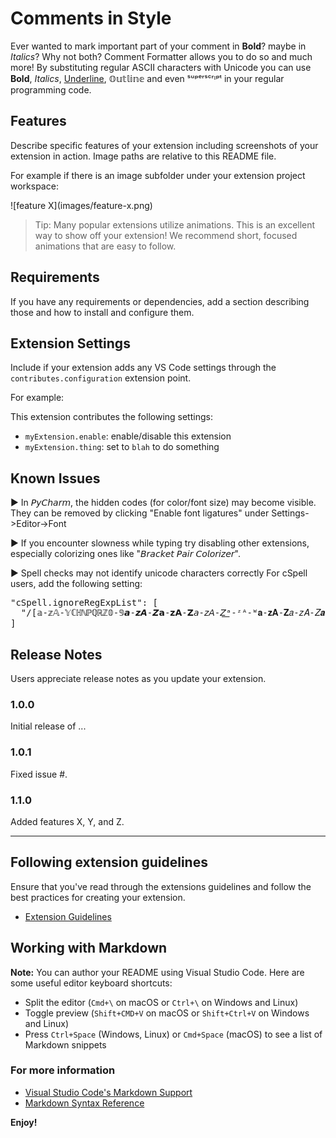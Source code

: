# Comments in Style

Ever wanted to mark important part of your comment in **Bold**? maybe in *Italics*? Why not both?
Comment Formatter allows you to do so and much more!
By substituting regular ASCII characters with Unicode you can use **Bold**, *Italics*, <u>Underline</u>, 𝕆𝕦𝕥𝕝𝕚𝕟𝕖 and even ˢᵘᵖᵉʳˢᶜʳᶦᵖᵗ in your regular programming code.




## Features

Describe specific features of your extension including screenshots of your extension in action. Image paths are relative to this README file.

For example if there is an image subfolder under your extension project workspace:

\!\[feature X\]\(images/feature-x.png\)

> Tip: Many popular extensions utilize animations. This is an excellent way to show off your extension! We recommend short, focused animations that are easy to follow.

## Requirements

If you have any requirements or dependencies, add a section describing those and how to install and configure them.

## Extension Settings

Include if your extension adds any VS Code settings through the `contributes.configuration` extension point.

For example:

This extension contributes the following settings:

* `myExtension.enable`: enable/disable this extension
* `myExtension.thing`: set to `blah` to do something

## Known Issues

► In 𝘗𝘺𝘊𝘩𝘢𝘳𝘮, the hidden codes (for color/font size) may become visible. 
They can be removed by clicking "Enable font ligatures" under Settings->Editor->Font

► If you encounter slowness while typing try disabling other extensions, especially colorizing ones like "𝘉𝘳𝘢𝘤𝘬𝘦𝘵 𝘗𝘢𝘪𝘳 𝘊𝘰𝘭𝘰𝘳𝘪𝘻𝘦𝘳".

► Spell checks may not identify unicode characters correctly
For cSpell users, add the following setting:
<pre>
"cSpell.ignoreRegExpList": [
  "/[𝕒-𝕫𝔸-𝕐ℂℍℕℙℚℝℤ𝟘-𝟡𝙖-𝙯𝘼-𝙕𝗮-𝘇𝗔-𝗭𝘢-𝘻𝘈-𝘡͟ᵃ-ᶻᴬ-ᵂ𝐚-𝐳𝐀-𝐙𝑎-𝑧𝐴-𝑍𝒂-𝒛𝑨-𝒁̶]+/ug"
]
</pre>

## Release Notes

Users appreciate release notes as you update your extension.

### 1.0.0

Initial release of ...

### 1.0.1

Fixed issue #.

### 1.1.0

Added features X, Y, and Z.

-----------------------------------------------------------------------------------------------------------
## Following extension guidelines

Ensure that you've read through the extensions guidelines and follow the best practices for creating your extension.

* [Extension Guidelines](https://code.visualstudio.com/api/references/extension-guidelines)

## Working with Markdown

**Note:** You can author your README using Visual Studio Code.  Here are some useful editor keyboard shortcuts:

* Split the editor (`Cmd+\` on macOS or `Ctrl+\` on Windows and Linux)
* Toggle preview (`Shift+CMD+V` on macOS or `Shift+Ctrl+V` on Windows and Linux)
* Press `Ctrl+Space` (Windows, Linux) or `Cmd+Space` (macOS) to see a list of Markdown snippets

### For more information

* [Visual Studio Code's Markdown Support](http://code.visualstudio.com/docs/languages/markdown)
* [Markdown Syntax Reference](https://help.github.com/articles/markdown-basics/)

**Enjoy!**
